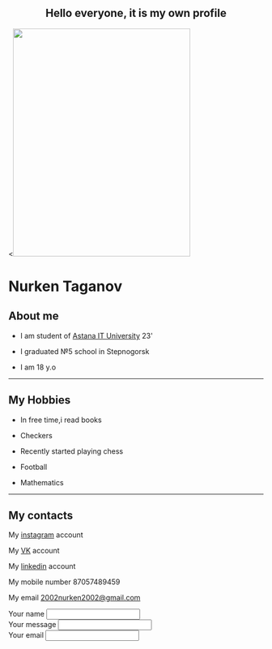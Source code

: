 <!DOCTYPE html>
<html>
<head>
  <meta charset="UTF-8">
<title> Nurken's profile </title>
<style>
  body { background: url(https://fony-kartinki.ru/_ph/76/2/852190660.jpg); }
</style>
 </head>
<body>
<h2><center>Hello everyone, it is my own profile</center></h2>
<<img src="https://sun9-48.userapi.com/impf/6Oke6RYWAPphICZG7Baca5a5494GQs0R0Dx5uQ/oqHtbAH6KPc.jpg?size=1620x2160&quality=96&proxy=1&sign=4202be3838f8d5b2fed14249f0848d6b&type=album" width="350px" height="450">
<h1>Nurken Taganov</h1>
<h2>About me</h2>
<ul>
<li>  <p>I am student of  <a href="https://astanait.edu.kz/" target="_blank">Astana IT University</a> 23'</p></li>
<li><p> I graduated №5 school in Stepnogorsk </p></li>
<li><p>I am 18 y.o </p></li></ul>
<hr>
<h2>My Hobbies </h2>
<ul>
  <li><p>In free time,i read books</p></li>
<li><p>Checkers</p></li>
<li><p>Recently started playing chess </p></li>
<li><p>Football</p></li>
<li><p>Mathematics</p></li></ul>
<hr>
<h2> My contacts</h2>
<p>My <a href="https://www.instagram.com/nurken_taganov/?hl=ru" target="_blank">instagram</a> account</p>
<p>My <a href="https://vk.com/taganov18" target="_blank">VK</a> account</p>
<p>My <a href="https://kz.linkedin.com/in/%D0%BD%D1%83%D1%80%D0%BA%D0%B5%D0%BD-%D1%82%D0%B0%D0%B3%D0%B0%D0%BD%D0%BE%D0%B2-9089621b8" target="_blank">linkedin</a> account</p>
<p>My mobile number 87057489459</p>
<p>My email <a href="https://mail.google.com/mail/u/0/#inbox" target="_blank">2002nurken2002@gmail.com</a> </p>
<label>Your name</label>
<input type="text" name="" value=""> <br>
<label>Your message</label>
<input type="text" name="" value=""> <br>
<label>Your email</label>
<input type="email" name="" value="">
</body>

</html>
